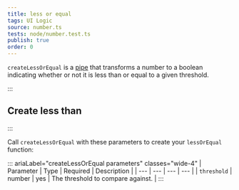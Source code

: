 ```yaml
---
title: less or equal
tags: UI Logic
source: number.ts
tests: node/number.test.ts
publish: true
order: 0
---
```


`createLessOrEqual` is a [pipe](/docs/logic/pipes-overview) that transforms a number to a boolean indicating whether or not it is less than or equal to a given threshold.


:::
## Create less than
:::

Call `createLessOrEqual` with these parameters to create your `lessOrEqual` function:

::: ariaLabel="createLessOrEqual parameters" classes="wide-4"
| Parameter | Type | Required | Description |
| --- | --- | --- | --- |
| `threshold` | number | yes | The threshold to compare against. |
:::

